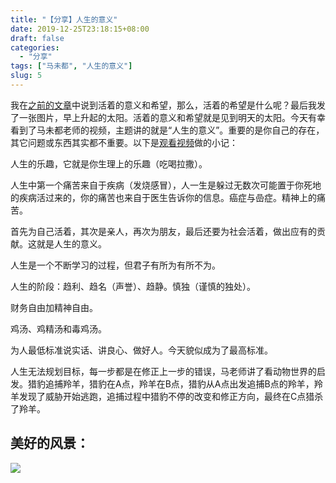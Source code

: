 ```yaml
---
title: "【分享】人生的意义"
date: 2019-12-25T23:18:15+08:00
draft: false
categories:
  - "分享"
tags: ["马未都", "人生的意义"]
slug: 5
---
```


我在[之前的文章](https://ditou.org/2019/09/2/)中说到活着的意义和希望，那么，活着的希望是什么呢？最后我发了一张图片，早上升起的太阳。活着的意义和希望就是见到明天的太阳。今天有幸看到了马未都老师的视频，主题讲的就是“人生的意义”。重要的是你自己的存在，其它问题或东西其实都不重要。以下是[观看视频](https://www.youtube.com/watch?v=IcNZqZGdL7c)做的小记：

人生的乐趣，它就是你生理上的乐趣（吃喝拉撒）。

人生中第一个痛苦来自于疾病（发烧感冒），人一生是躲过无数次可能置于你死地的疾病活过来的，你的痛苦也来自于医生告诉你的信息。癌症与嵒症。精神上的痛苦。

首先为自己活着，其次是亲人，再次为朋友，最后还要为社会活着，做出应有的贡献。这就是人生的意义。

人生是一个不断学习的过程，但君子有所为有所不为。

人生的阶段：趋利、趋名（声誉）、趋静。慎独（谨慎的独处）。

财务自由加精神自由。

鸡汤、鸡精汤和毒鸡汤。

为人最低标准说实话、讲良心、做好人。今天貌似成为了最高标准。

人生无法规划目标，每一步都是在修正上一步的错误，马老师讲了看动物世界的启发。猎豹追捕羚羊，猎豹在A点，羚羊在B点，猎豹从A点出发追捕B点的羚羊，羚羊发现了威胁开始逃跑，追捕过程中猎豹不停的改变和修正方向，最终在C点猎杀了羚羊。

## 美好的风景：

![](https://img.dtz9.com/imgs/2019/12/0e32e8fff0744115.jpg)